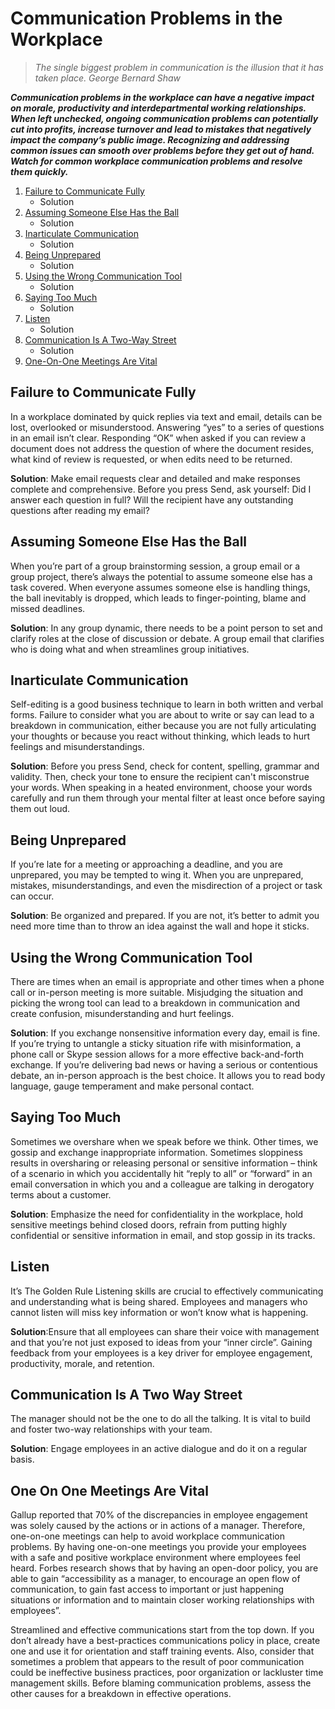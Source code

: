 # Communication Problems in the Workplace
> *The single biggest problem in communication is the illusion that it has taken place.
>  George Bernard Shaw*

***Communication problems in the workplace can have a negative impact on morale, productivity and interdepartmental working relationships.
When left unchecked, ongoing communication problems can potentially cut into profits, increase turnover and lead to mistakes that negatively impact the company’s public image.
Recognizing and addressing common issues can smooth over problems before they get out of hand.
Watch for common workplace communication problems and resolve them quickly.***

1. [Failure to Communicate Fully](#Failure-to-Communicate-Fully)
    * Solution
2. [Assuming Someone Else Has the Ball](#Assuming-Someone-Else-Has-the-Ball)
    * Solution
3. [Inarticulate Communication](#Inarticulate-Communication)
    * Solution
4. [Being Unprepared](#Being-Unprepared)
    * Solution
5. [Using the Wrong Communication Tool](#Using-the-Wrong-Communication-Tool)
    * Solution
6. [Saying Too Much](#Saying-Too-Much)
    * Solution
7. [Listen](#Listen)
    * Solution
8. [Communication Is A Two-Way Street](#Communication-Is-A-Two-Way-Street)
    * Solution
9. [One-On-One Meetings Are Vital](#One-On-One-Meetings-Are-Vital)

## Failure to Communicate Fully
In a workplace dominated by quick replies via text and email, details can be lost, overlooked or misunderstood.
Answering “yes” to a series of questions in an email isn’t clear.
Responding “OK” when asked if you can review a document does not address the question of where the document resides, what kind of review is requested, or when edits need to be returned.

__Solution__: Make email requests clear and detailed and make responses complete and comprehensive.
Before you press Send, ask yourself:
Did I answer each question in full?
Will the recipient have any outstanding questions after reading my email?

## Assuming Someone Else Has the Ball
When you’re part of a group brainstorming session, a group email or a group project, there’s always the potential to assume someone else has a task covered.
When everyone assumes someone else is handling things, the ball inevitably is dropped, which leads to finger-pointing, blame and missed deadlines.

__Solution__: In any group dynamic, there needs to be a point person to set and clarify roles at the close of discussion or debate.
A group email that clarifies who is doing what and when streamlines group initiatives.

## Inarticulate Communication
Self-editing is a good business technique to learn in both written and verbal forms.
Failure to consider what you are about to write or say can lead to a breakdown in communication, either because you are not fully articulating your thoughts or because you react without thinking, which leads to hurt feelings and misunderstandings.

__Solution__: Before you press Send, check for content, spelling, grammar and validity.
Then, check your tone to ensure the recipient can't misconstrue your words.
When speaking in a heated environment, choose your words carefully and run them through your mental filter at least once before saying them out loud.

## Being Unprepared
If you’re late for a meeting or approaching a deadline, and you are unprepared, you may be tempted to wing it.
When you are unprepared, mistakes, misunderstandings, and even the misdirection of a project or task can occur.

__Solution__: Be organized and prepared. If you are not, it’s better to admit you need more time than to throw an idea against the wall and hope it sticks.
## Using the Wrong Communication Tool
There are times when an email is appropriate and other times when a phone call or in-person meeting is more suitable.
Misjudging the situation and picking the wrong tool can lead to a breakdown in communication and create confusion, misunderstanding and hurt feelings.

__Solution__: If you exchange nonsensitive information every day, email is fine.
If you’re trying to untangle a sticky situation rife with misinformation, a phone call or Skype session allows for a more effective back-and-forth exchange.
If you’re delivering bad news or having a serious or contentious debate, an in-person approach is the best choice.
It allows you to read body language, gauge temperament and make personal contact.

## Saying Too Much
Sometimes we overshare when we speak before we think.
Other times, we gossip and exchange inappropriate information.
Sometimes sloppiness results in oversharing or releasing personal or sensitive information – think of a scenario in which you accidentally hit “reply to all” or “forward” in an email conversation in which you and a colleague are talking in derogatory terms about a customer.

__Solution__: Emphasize the need for confidentiality in the workplace, hold sensitive meetings behind closed doors, refrain from putting highly confidential or sensitive information in email, and stop gossip in its tracks.

## Listen
It’s The Golden Rule
Listening skills are crucial to effectively communicating and understanding what is being shared.
Employees and managers who cannot listen will miss key information or won’t know what is happening.

__Solution__:Ensure that all employees can share their voice with management and that you’re not just exposed to ideas from your “inner circle”.
Gaining feedback from your employees is a key driver for employee engagement, productivity, morale, and retention.
## Communication Is A Two Way Street
The manager should not be the one to do all the talking.
It is vital to build and foster two-way relationships with your team.

__Solution__: Engage employees in an active dialogue and do it on a regular basis.

## One On One Meetings Are Vital
Gallup reported that 70% of the discrepancies in employee engagement was solely caused by the actions or in actions of a manager.
Therefore, one-on-one meetings can help to avoid workplace communication problems.
By having one-on-one meetings you provide your employees with a safe and positive workplace environment where employees feel heard.
Forbes research shows that by having an open-door policy, you are able to gain “accessibility as a manager, to encourage an open flow of communication, to gain fast access to important or just happening situations or information and to maintain closer working relationships with employees”.

Streamlined and effective communications start from the top down.
If you don’t already have a best-practices communications policy in place, create one and use it for orientation and staff training events.
Also, consider that sometimes a problem that appears to the result of poor communication could be ineffective business practices, poor organization or lackluster time management skills.
Before blaming communication problems, assess the other causes for a breakdown in effective operations.